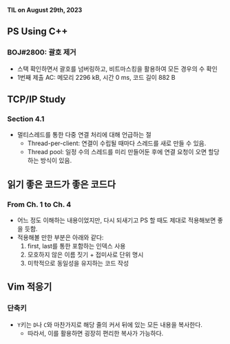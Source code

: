 **TIL on August 29th, 2023**

## PS Using C++
### BOJ#2800: 괄호 제거
* 스택 확인하면서 괄호를 넘버링하고, 비트마스킹을 활용하여 모든 경우의 수 확인
* 1번째 제출 AC: 메모리 2296 kB, 시간 0 ms, 코드 길이 882 B

## TCP/IP Study
### Section 4.1
* 멀티스레드를 통한 다중 연결 처리에 대해 언급하는 절
  - Thread-per-client: 연결이 수립될 때마다 스레드를 새로 만들 수 있음.
  - Thread pool: 일정 수의 스레드를 미리 만들어둔 후에 연결 요청이 오면 할당하는 방식이 있음.

## 읽기 좋은 코드가 좋은 코드다
### From Ch. 1 to Ch. 4
* 어느 정도 이해하는 내용이었지만, 다시 되새기고 PS 할 때도 제대로 적용해보면 좋을 듯함.
* 적용해볼 만한 부분은 아래와 같다:
  1. first, last를 통한 포함하는 인덱스 사용
  2. 모호하지 않은 이름 짓기 + 접미사로 단위 명시
  3. 미학적으로 동일성을 유지하는 코드 작성

## Vim 적응기
### 단축키
* `Y`키는 `D`나 `C`와 마찬가지로 해당 줄의 커서 뒤에 있는 모든 내용을 복사한다.
  - 따라서, 이를 활용하면 굉장히 편리한 복사가 가능하다.
